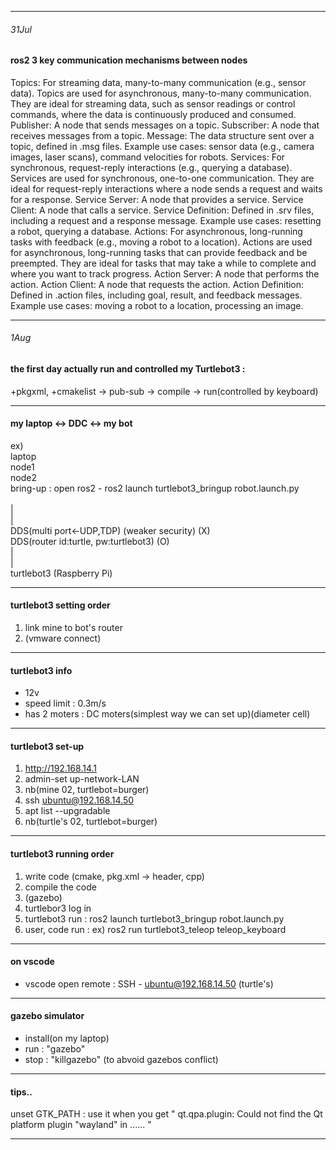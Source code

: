 ***

###### 31Jul <br>
#### ros2 3 key communication mechanisms between nodes <br>
Topics: For streaming data, many-to-many communication (e.g., sensor data).
Topics are used for asynchronous, many-to-many communication. They are ideal for streaming data, such as sensor readings or control commands, where the data is continuously produced and consumed.
    Publisher: A node that sends messages on a topic.
    Subscriber: A node that receives messages from a topic.
    Message: The data structure sent over a topic, defined in .msg files.
Example use cases: sensor data (e.g., camera images, laser scans), command velocities for robots.
Services: For synchronous, request-reply interactions (e.g., querying a database).
Services are used for synchronous, one-to-one communication. They are ideal for request-reply interactions where a node sends a request and waits for a response.
    Service Server: A node that provides a service.
    Service Client: A node that calls a service.
    Service Definition: Defined in .srv files, including a request and a response message.
Example use cases: resetting a robot, querying a database.
Actions: For asynchronous, long-running tasks with feedback (e.g., moving a robot to a location).
Actions are used for asynchronous, long-running tasks that can provide feedback and be preempted. They are ideal for tasks that may take a while to complete and where you want to track progress.
    Action Server: A node that performs the action.
    Action Client: A node that requests the action.
    Action Definition: Defined in .action files, including goal, result, and feedback messages.
Example use cases: moving a robot to a location, processing an image.

***

###### 1Aug <br>
#### the first day actually run and controlled my Turtlebot3 : <br>
   +pkgxml, +cmakelist -> pub-sub -> compile -> run(controlled by keyboard) <br>

***

#### my laptop  <->  DDC  <->  my bot <br>
ex) <br>
 laptop <br>
 node1 <br>	
 node2 <br>
bring-up : open ros2 - ros2 launch turtlebot3_bringup robot.launch.py  <br>		 
| <br>
| <br>
DDS(multi port<-UDP,TDP) (weaker security)  (X) <br>
DDS(router id:turtle, pw:turtlebot3) 	      (O) <br>
| <br>
| <br>
turtlebot3 (Raspberry Pi) <br>

***

#### turtlebot3 setting order  <br>
 1. link mine to bot's router
 2. (vmware connect)

***

#### turtlebot3 info  <br>
- 12v <br>
- speed limit : 0.3m/s <br>
- has 2 moters : DC moters(simplest way we can set up)(diameter cell) <br>

***

#### turtlebot3 set-up
1. http://192.168.14.1
2. admin-set up-network-LAN
3. nb(mine 02, turtlebot=burger)
4. ssh ubuntu@192.168.14.50
5. apt list --upgradable
6. nb(turtle's 02, turtlebot=burger) <br>

 ***

#### turtlebot3 running order <br>
 1. write code (cmake, pkg.xml -> header, cpp)
 2. compile the code
 3. (gazebo)
 4. turtlebor3 log in
 5. turtlebot3 run : ros2 launch turtlebot3_bringup robot.launch.py
 6. user, code run : ex) ros2 run turtlebot3_teleop teleop_keyboard

***

#### on vscode  <br>
 - vscode open remote : SSH - ubuntu@192.168.14.50 (turtle's) <br>
 
 ***

#### gazebo simulator  <br>
 - install(on my laptop)  <br>
 - run : "gazebo"  <br>
 - stop : "killgazebo" (to abvoid gazebos conflict)  <br>

***

#### tips..  <br>
unset GTK_PATH : use it when you get " qt.qpa.plugin: Could not find the Qt platform plugin "wayland" in ...... "

***
